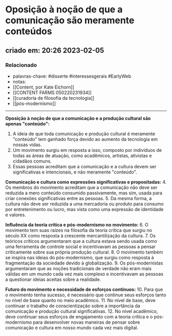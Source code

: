# Oposição à noção de que a comunicação são meramente conteúdos

## criado em: 20:26 2023-02-05

### Relacionado

- palavras-chave: #disserte #interessesgerais #EarlyWeb 
- notas: 
- [[Content, por Kate Eichorn]]
- [[CONTENT FARMS 050220231934]]
- [[curadoria de filosofia da tecnologia]]
- [[pós-modernismo]]
---

**Oposição à noção de que a comunicação e a produção cultural são apenas "conteúdo":**
1. A ideia de que toda comunicação e produção cultural é meramente "conteúdo" tem ganhado força devido ao aumento da tecnologia em nossas vidas.
2. Um movimento surgiu em resposta a isso, composto por indivíduos de todas as áreas de atuação, como acadêmicos, artistas, ativistas e cidadãos comuns.
3. Essas pessoas acreditam que a comunicação e a cultura devem ser significativas e intencionais, e não meramente "conteúdo".

**Comunicação e cultura como expressões significativas e propositadas:**
4. Os membros do movimento acreditam que a comunicação não deve ser reduzida a mero conteúdo consumido passivamente, mas sim, usada para criar conexões significativas entre as pessoas.
5. Da mesma forma, a cultura não deve ser reduzida a uma mercadoria ou produto para consumo por entretenimento ou lucro, mas vista como uma expressão de identidade e valores.

**Influência da teoria crítica e pós-modernismo no movimento:**
6. O movimento tem suas raízes na filosofia da teoria crítica que surgiu no século XX como resposta à crescente mercantilização da cultura.
7. Os teóricos críticos argumentaram que a cultura estava sendo usada como uma ferramenta de controle social e incentivavam as pessoas a pensar criticamente sobre sua própria produção cultural.
8. O movimento também se inspira nas ideias do pós-modernismo, que surgiu como resposta à fragmentação da sociedade devido à globalização.
9. Os pós-modernistas argumentaram que as noções tradicionais de verdade não eram mais válidas em um mundo cada vez mais complexo e incentivavam as pessoas a questionar ideias aceitas sobre a realidade.

**Futuro do movimento e necessidade de esforços contínuos:**
10. Para que o movimento tenha sucesso, é necessário que continue seus esforços tanto no nível de base quanto no meio acadêmico.
11. No nível de base, deve continuar o trabalho de conscientização sobre a importância da comunicação e produção cultural significativas.
12. No nível acadêmico, deve continuar seus esforços de engajamento com a teoria crítica e o pós-modernismo para desenvolver novas maneiras de pensar sobre comunicação e cultura em nosso mundo cada vez mais digital.